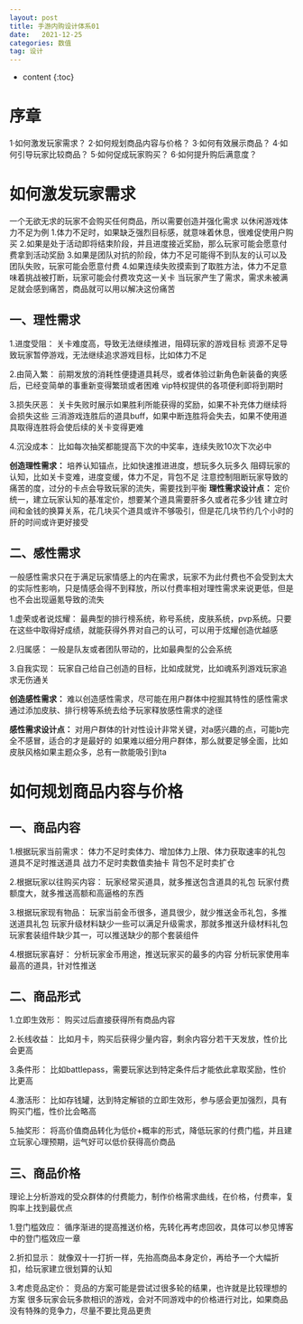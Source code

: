 ```yaml
---
layout: post
title: 手游内购设计体系01
date:   2021-12-25
categories: 数值
tag: 设计
---
```


* content
{:toc}


序章			
====================================
1·如何激发玩家需求？
2·如何规划商品内容与价格？
3·如何有效展示商品？
4·如何引导玩家比较商品？
5·如何促成玩家购买？
6·如何提升购后满意度？


# 如何激发玩家需求  
一个无欲无求的玩家不会购买任何商品，所以需要创造并强化需求
以休闲游戏体力不足为例
1.体力不足时，如果缺乏强烈目标感，就意味着休息，很难促使用户购买
2.如果是处于活动即将结束阶段，并且进度接近奖励，那么玩家可能会愿意付费拿到活动奖励
3.如果是团队对抗的阶段，体力不足可能得不到队友的认可以及团队失败，玩家可能会愿意付费
4.如果连续失败摸索到了取胜方法，体力不足意味着挑战被打断，玩家可能会付费攻克这一关卡
当玩家产生了需求，需求未被满足就会感到痛苦，商品就可以用以解决这份痛苦
## 一、理性需求
1.进度受阻：
关卡难度高，导致无法继续推进，阻碍玩家的游戏目标
资源不足导致玩家暂停游戏，无法继续追求游戏目标，比如体力不足

2.由简入繁：
前期发放的消耗性便捷道具耗尽，或者体验过新角色新装备的爽感后，已经变简单的事重新变得繁琐或者困难
vip特权提供的各项便利即将到期时

3.损失厌恶：
关卡失败时展示如果胜利所能获得的奖励，如果不补充体力继续将会损失这些
三消游戏连胜后的道具buff，如果中断连胜将会失去，如果不使用道具取得连胜将会使后续的关卡变得更难

4.沉没成本：
比如每次抽奖都能提高下次的中奖率，连续失败10次下次必中

**创造理性需求：**
培养认知锚点，比如快速推进进度，想玩多久玩多久
阻碍玩家的认知，比如关卡变难，进度变缓，体力不足，背包不足
注意控制阻断玩家导致的痛苦的度，过分的卡点会导致玩家的流失，需要找到平衡
**理性需求设计点：**
定价统一，建立玩家认知的基准定价，想要某个道具需要肝多久或者花多少钱
建立时间和金钱的换算关系，花几块买个道具或许不够吸引，但是花几块节约几个小时的肝的时间或许更好接受

## 二、感性需求
一般感性需求只在于满足玩家情感上的内在需求，玩家不为此付费也不会受到太大的实际性影响，只是情感会得不到释放，所以付费率相对理性需求来说更低，但是也不会出现逼氪导致的流失

1.虚荣或者说炫耀：
最典型的排行榜系统，称号系统，皮肤系统，pvp系统。只要在这些中取得好成绩，就能获得外界对自己的认可，可以用于炫耀创造优越感

2.归属感：
一般是队友或者团队带动的，比如最典型的公会系统

3.自我实现：
玩家自己给自己创造的目标，比如成就党，比如魂系列游戏玩家追求无伤通关

**创造感性需求：**
难以创造感性需求，尽可能在用户群体中挖掘其特性的感性需求
通过添加皮肤、排行榜等系统去给予玩家释放感性需求的途径

**感性需求设计点：**
对用户群体的针对性设计非常关键，对a感兴趣的点，可能b完全不感冒，适合的才是最好的
如果难以细分用户群体，那么就要足够全面，比如皮肤风格如果主题众多，总有一款能吸引到ta



# 如何规划商品内容与价格
## 一、商品内容
1.根据玩家当前需求：
体力不足时卖体力、增加体力上限、体力获取速率的礼包
道具不足时推送道具
战力不足时卖数值卖抽卡
背包不足时卖扩仓

2.根据玩家以往购买内容：
玩家经常买道具，就多推送包含道具的礼包
玩家付费额度大，就多推送高额和高逼格的东西

3.根据玩家现有物品：
玩家当前金币很多，道具很少，就少推送金币礼包，多推送道具礼包
玩家升级材料缺少一些可以满足升级需求，那就多推送升级材料礼包
玩家套装组件缺少其一，可以推送缺少的那个套装组件

4.根据玩家喜好：
分析玩家金币用途，推送玩家买的最多的内容
分析玩家使用率最高的道具，针对性推送

## 二、商品形式
1.立即生效形：
购买过后直接获得所有商品内容

2.长线收益：
比如月卡，购买后获得少量内容，剩余内容分若干天发放，性价比会更高

3.条件形：
比如battlepass，需要玩家达到特定条件后才能依此拿取奖励，性价比更高

4.激活形：
比如存钱罐，达到特定解锁的立即生效形，参与感会更加强烈，具有购买门槛，性价比会略高

5.抽奖形：
将高价值商品转化为低价+概率的形式，降低玩家的付费门槛，并且建立玩家心理预期，运气好可以低价获得高价商品

## 三、商品价格
理论上分析游戏的受众群体的付费能力，制作价格需求曲线，在价格，付费率，复购率上找到最优点

1.登门槛效应：
循序渐进的提高推送价格，先转化再考虑回收，具体可以参见博客中的登门槛效应一章

2.折扣显示：
就像双十一打折一样，先抬高商品本身定价，再给予一个大幅折扣，给玩家建立很划算的认知

3.考虑竞品定价：
竞品的方案可能是尝试过很多轮的结果，也许就是比较理想的方案
很多玩家会玩多款相识的游戏，会对不同游戏中的价格进行对比，如果商品没有特殊的竞争力，尽量不要比竞品更贵
